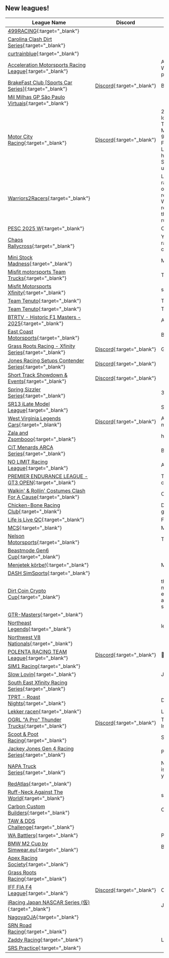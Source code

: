 ## New leagues!

| League Name | Discord | About |
|------------------------------------------------------------------------------------------------------------------------------------------|----------------------------------------------------------------|---------------------------------------------------------------------------------------------------------------------------------------------------------------------------------------------------------------------------------------------------------------------------------------------------------------------------------------------------------------------------------------------------------------------------------------------------------------------------------------------------------------------------------------------------------------|
|[499RACING](https://members.iracing.com/membersite/member/LeagueView.do?league=12101){:target="_blank"} | | |
|[Carolina Clash Dirt Series](https://members.iracing.com/membersite/member/LeagueView.do?league=12099){:target="_blank"} | | |
|[curtrainblue](https://members.iracing.com/membersite/member/LeagueView.do?league=12100){:target="_blank"} | | |
|[Acceleration Motorsports Racing League](https://members.iracing.com/membersite/member/LeagueView.do?league=12107){:target="_blank"} | |A League Associated With The Team Acceleration Motorsports, We have a Discord look in the iRacing Discord and look at team promotions, you'll find us |
|[BrakeFast Club \[Sports Car Series\]](https://members.iracing.com/membersite/member/LeagueView.do?league=12104){:target="_blank"} |[Discord](https://discord.gg/brakefastclub){:target="_blank"} |BrakeFast Club's Sports Car Series iRacing League |
|[Mil Milhas GP São Paulo Virtuais](https://members.iracing.com/membersite/member/LeagueView.do?league=12103){:target="_blank"} | | |
|[Motor City Racing](https://members.iracing.com/membersite/member/LeagueView.do?league=12105){:target="_blank"} |[Discord](https://discord.gg/u8mm6J3KCw){:target="_blank"} |2025 is set to be a promising year for iRacing in MCR; we are looking to roll out a Weekly Multi\-Class IMSA iRacing League\. This league would feature GTP, LMP & GT3 Classes for the true Multi\-Class experience\. The League will be starting February 9th\! If you’re interested, please fill out the Google Form below\! Format: 15 Minute Qualifying 1 Hour Race Distance Signup Link: https://docs\.google\.com/forms/d/e/1FAIpQLSddVekqyfnxvjCL\-SLVYmTspdwmLcfygy3K1CYkimQMnJPHTA/viewform?usp\=header Discord Invite: https://discord\.gg/u8mm6J3KCw |
|[Warriors2Racers](https://members.iracing.com/membersite/member/LeagueView.do?league=12102){:target="_blank"} | |League for Warriors2Racers members and their guests\. League races every Wednesday\. Rotation follows real world calendar order of events for the current season\. Wednesday prior to a real world event will be the real world track for the upcoming W2R event \(if available\)\. At conclusion of each iteration of the real world calendar, there will be a special event at a location that we will likely run at in the future\. iRacing season normally runs Feb\-Sep with special sessions for real world racing prep |
|[PESC 2025 W](https://members.iracing.com/membersite/member/LeagueView.do?league=12106){:target="_blank"} | |ONLY FOR PESC |
|[Chaos Rallycross](https://members.iracing.com/membersite/member/LeagueView.do?league=12108){:target="_blank"} | |You search for something silly? Well what do you think about rallycross cars on "normal" tracks? Here we go with the most chaos you may ever seen\! |
|[Mini Stock Madness](https://members.iracing.com/membersite/member/LeagueView.do?league=12109){:target="_blank"} | |MSM Mini Stock Madness |
|[Misfit motorsports Team Trucks](https://members.iracing.com/membersite/member/LeagueView.do?league=12113){:target="_blank"} | |Team based truck league |
|[Misfit Motorsports Xfinity](https://members.iracing.com/membersite/member/LeagueView.do?league=12114){:target="_blank"} | |solo |
|[Team Tenuto](https://members.iracing.com/membersite/member/LeagueView.do?league=12111){:target="_blank"} | |Team Tenuto Test Sessions |
|[Team Tenuto](https://members.iracing.com/membersite/member/LeagueView.do?league=12112){:target="_blank"} | |Team Tenuto Test Sessions |
|[BTRTV \- Historic F1 Masters \- 2025](https://members.iracing.com/membersite/member/LeagueView.do?league=12110){:target="_blank"} | |AM Historic Formula 1 Single and Team Championship |
|[East Coast Motorsports](https://members.iracing.com/membersite/member/LeagueView.do?league=12115){:target="_blank"} | |Beginner friendly we all have to start somewhere\. |
|[Grass Roots Racing \- Xfinity Series](https://members.iracing.com/membersite/member/LeagueView.do?league=12118){:target="_blank"} |[Discord](https://discord.gg/grassrootsracing){:target="_blank"} |GRR Oval Series Championship |
|[Jones Racing Setups Contender Series](https://members.iracing.com/membersite/member/LeagueView.do?league=12120){:target="_blank"} |[Discord](https://discord.gg/4hhXwUESeF){:target="_blank"} | |
|[Short Track Showdown & Events](https://members.iracing.com/membersite/member/LeagueView.do?league=12121){:target="_blank"} |[Discord](https://discord.gg/4hhXwUESeF){:target="_blank"} | |
|[Spring Sizzler Series](https://members.iracing.com/membersite/member/LeagueView.do?league=12116){:target="_blank"} | |358 Modifieds |
|[SR13 iLate Model League](https://members.iracing.com/membersite/member/LeagueView.do?league=12119){:target="_blank"} | |SEND IT |
|[West Virginia Legends Cars](https://members.iracing.com/membersite/member/LeagueView.do?league=12117){:target="_blank"} |[Discord](https://discord.gg/mmBbCqBQ){:target="_blank"} |A Legends car league that will race on oval and road and maybe dirt in the future |
|[Zala and Zsombooo](https://members.iracing.com/membersite/member/LeagueView.do?league=12122){:target="_blank"} | |hello is a private room |
|[CiT Menards ARCA Series](https://members.iracing.com/membersite/member/LeagueView.do?league=12127){:target="_blank"} | |Best ARCA league on iRacing |
|[NO LIMIT Racing League](https://members.iracing.com/membersite/member/LeagueView.do?league=12128){:target="_blank"} | |Asphalt And Dirt Racing at its best |
|[PREMIER ENDURANCE LEAGUE \- GT3 OPEN](https://members.iracing.com/membersite/member/LeagueView.do?league=12123){:target="_blank"} | |The GAMER GEAR DIRECT Australian GT3 short endurance championship\. |
|[Walkin' & Rollin' Costumes Clash For A Cause](https://members.iracing.com/membersite/member/LeagueView.do?league=12126){:target="_blank"} | |Charity Event Benefitting Walkin' & Rollin' Costumes |
|[Chicken\-Bone Racing Club](https://members.iracing.com/membersite/member/LeagueView.do?league=12129){:target="_blank"} | |Dudes racing dudes disguised as other dudes trying to prevent going full \*\*\* |
|[Life is Live QC](https://members.iracing.com/membersite/member/LeagueView.do?league=12125){:target="_blank"} | |Friend Ai season |
|[MCS](https://members.iracing.com/membersite/member/LeagueView.do?league=12124){:target="_blank"} | |Member Created Series |
|[Nelson Motorsports](https://members.iracing.com/membersite/member/LeagueView.do?league=12130){:target="_blank"} | |This is where the New Symrna Speedweeks will be happening\. |
|[Beastmode Gen6 Cup](https://members.iracing.com/membersite/member/LeagueView.do?league=12131){:target="_blank"} | | |
|[Menjetek körbe\!](https://members.iracing.com/membersite/member/LeagueView.do?league=12132){:target="_blank"} | |Minden ami NASCAR\! |
|[DASH SimSports](https://members.iracing.com/membersite/member/LeagueView.do?league=12140){:target="_blank"} | | |
|[Dirt Coin Crypto Cup](https://members.iracing.com/membersite/member/LeagueView.do?league=12145){:target="_blank"} | |this is a league that will run for points and it will be in the dirt mini stocks\. It will have certificates for the top 10 finishers per event, and they will be posted on the facebook page Dirt Coin, and in our discord\. we will run on tuesdays @8:30pm CT starting on 2/4/25 and fixed setups |
|[GTR\-Masters](https://members.iracing.com/membersite/member/LeagueView.do?league=12142){:target="_blank"} | | |
|[Northeast Legends](https://members.iracing.com/membersite/member/LeagueView.do?league=12143){:target="_blank"} | |legends thursday nights |
|[Northwest V8 Nationals](https://members.iracing.com/membersite/member/LeagueView.do?league=12138){:target="_blank"} | | |
|[POLENTA RACING TEAM League](https://members.iracing.com/membersite/member/LeagueView.do?league=12135){:target="_blank"} |[Discord](https://discord.gg/xJcR6KsuUG){:target="_blank"} |🏁 1° Champ Mazda MX\-5 Polenta Racing Team🏁 |
|[SIM1 Racing](https://members.iracing.com/membersite/member/LeagueView.do?league=12133){:target="_blank"} | | |
|[Slow Lovin](https://members.iracing.com/membersite/member/LeagueView.do?league=12144){:target="_blank"} | |Just the tip |
|[South East Xfinity Racing Series](https://members.iracing.com/membersite/member/LeagueView.do?league=12141){:target="_blank"} | | |
|[TPRT \- Roast Nights](https://members.iracing.com/membersite/member/LeagueView.do?league=12137){:target="_blank"} | |Donde Tu Pai te la monta\. Ponte serioooo |
|[Lekker racen](https://members.iracing.com/membersite/member/LeagueView.do?league=12134){:target="_blank"} | |Lekker racen |
|[OGRL "A Pro" Thunder Trucks](https://members.iracing.com/membersite/member/LeagueView.do?league=12136){:target="_blank"} |[Discord](https://discord.gg/ogrl){:target="_blank"} |This is our OGRL "A Pro" Thursday Thunder Truck League \- Invite Only |
|[Scoot & Poot Racing](https://members.iracing.com/membersite/member/LeagueView.do?league=12139){:target="_blank"} | |Scootin & Pootin |
|[Jackey Jones Gen 4 Racing Series](https://members.iracing.com/membersite/member/LeagueView.do?league=12149){:target="_blank"} | |Presented by Mid Atlantic Racing Series |
|[NAPA Truck Series](https://members.iracing.com/membersite/member/LeagueView.do?league=12146){:target="_blank"} | |NAPA is a truck series awards while be give to the winner this is a 25 race format hope you while join use and we can crown you as a champion\. |
|[RedAtlas](https://members.iracing.com/membersite/member/LeagueView.do?league=12148){:target="_blank"} | | |
|[Ruff\-Neck Against The World](https://members.iracing.com/membersite/member/LeagueView.do?league=12147){:target="_blank"} | |smack talk welcomed drive with respect |
|[Carbon Custom Builders](https://members.iracing.com/membersite/member/LeagueView.do?league=12151){:target="_blank"} | |Obsessively Better Built™ |
|[TAW & DDS Challenge](https://members.iracing.com/membersite/member/LeagueView.do?league=12150){:target="_blank"} | | |
|[WA Battlers](https://members.iracing.com/membersite/member/LeagueView.do?league=12152){:target="_blank"} | |Pinnacle of WA Motorsport |
|[BMW M2 Cup by Simwear\.eu](https://members.iracing.com/membersite/member/LeagueView.do?league=12153){:target="_blank"} | |BMW M2 Cup by Simwear\.eu |
|[Apex Racing Society](https://members.iracing.com/membersite/member/LeagueView.do?league=12159){:target="_blank"} | | |
|[Grass Roots Racing](https://members.iracing.com/membersite/member/LeagueView.do?league=12161){:target="_blank"} | | |
|[IFF FIA F4 League](https://members.iracing.com/membersite/member/LeagueView.do?league=12155){:target="_blank"} |[Discord](https://discord.gg/3Arm8DGk){:target="_blank"} |Campionato FIA F4 \- Fixed |
|[iRacing Japan NASCAR Series \(仮\)](https://members.iracing.com/membersite/member/LeagueView.do?league=12160){:target="_blank"} | |Japan Club NASCAR Series |
|[NagoyaOJA](https://members.iracing.com/membersite/member/LeagueView.do?league=12154){:target="_blank"} | | |
|[SRN Road Racing](https://members.iracing.com/membersite/member/LeagueView.do?league=12157){:target="_blank"} | | |
|[Zaddy Racing](https://members.iracing.com/membersite/member/LeagueView.do?league=12158){:target="_blank"} | |League for Zaddy Racing and fans |
|[SRS Practice](https://members.iracing.com/membersite/member/LeagueView.do?league=12156){:target="_blank"} | | |

